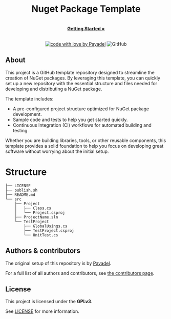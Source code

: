 <div align="center">
  <h1>Nuget Package Template</h1>
  <br />
  <a href="#getting-started"><strong>Getting Started »</strong></a>
  <br />
</div>

<div align="center">
<br />

[![code with love by Payadel](https://img.shields.io/badge/%3C%2F%3E%20with%20%E2%99%A5%20by-Payadel-ff1414.svg?style=flat-square)](https://github.com/Payadel)
![GitHub](https://img.shields.io/github/license/Payadel/NugetPackageTemplate)


</div>

## About

This project is a GitHub template repository designed to streamline the creation of NuGet packages. By leveraging this
template, you can quickly set up a new repository with the essential structure and files needed for developing and
distributing a NuGet package.

The template includes:

- A pre-configured project structure optimized for NuGet package development.
- Sample code and tests to help you get started quickly.
- Continuous Integration (CI) workflows for automated building and testing.

Whether you are building libraries, tools, or other reusable components, this template provides a solid foundation to
help you focus on developing great software without worrying about the initial setup.

# Structure

```
├── LICENSE
├── publish.sh
├── README.md
└── src
    ├── Project
    │   ├── Class.cs
    │   └── Project.csproj
    ├── ProjectName.sln
    └── TestProject
        ├── GlobalUsings.cs
        ├── TestProject.csproj
        └── UnitTest.cs
```

## Authors & contributors

The original setup of this repository is by [Payadel](https://github.com/Payadel).

For a full list of all authors and contributors,
see [the contributors page](https://github.com/Payadel/NugetPackageTemplate/contributors).

## License

This project is licensed under the **GPLv3**.

See [LICENSE](LICENSE) for more information.

